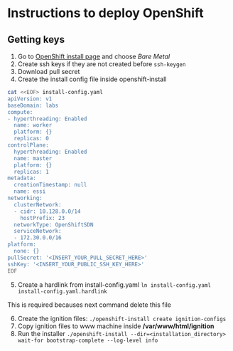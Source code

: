 # Instructions to deploy OpenShift

## Getting keys
1. Go to [OpenShift install page](https://cloud.redhat.com/openshift/install) and choose *Bare Metal*
2. Create ssh keys if they are not created before `ssh-keygen`
3. Download pull secret
4. Create the install config file inside openshift-install

```bash
cat <<EOF> install-config.yaml
apiVersion: v1
baseDomain: labs
compute:
- hyperthreading: Enabled
  name: worker
  platform: {}
  replicas: 0
controlPlane:
  hyperthreading: Enabled
  name: master
  platform: {}
  replicas: 1
metadata:
  creationTimestamp: null
  name: essi
networking:
  clusterNetwork:
  - cidr: 10.128.0.0/14
    hostPrefix: 23
  networkType: OpenShiftSDN
  serviceNetwork:
  - 172.30.0.0/16
platform:
  none: {}
pullSecret: '<INSERT_YOUR_PULL_SECRET_HERE>'
sshKey: '<INSERT_YOUR_PUBLIC_SSH_KEY_HERE>'
EOF
```

5. Create a hardlink from install-config.yaml `ln install-config.yaml install-config.yaml.hardlink`

 This is required becauses next command delete this file

6. Create the ignition files: `./openshift-install create ignition-configs`
7. Copy ignition files to www machine inside **/var/www/html/ignition**
8. Run the installer `./openshift-install --dir=<installation_directory> wait-for bootstrap-complete --log-level info`
